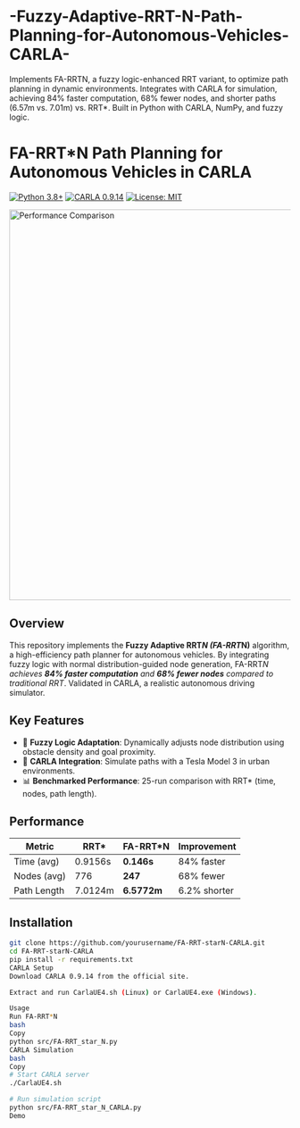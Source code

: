# -Fuzzy-Adaptive-RRT-N-Path-Planning-for-Autonomous-Vehicles-CARLA-
Implements FA-RRTN, a fuzzy logic-enhanced RRT variant, to optimize path planning in dynamic environments. Integrates with CARLA for simulation, achieving 84% faster computation, 68% fewer nodes, and shorter paths (6.57m vs. 7.01m) vs. RRT*. Built in Python with CARLA, NumPy, and fuzzy logic.
# FA-RRT*N Path Planning for Autonomous Vehicles in CARLA  
[![Python 3.8+](https://img.shields.io/badge/Python-3.8%2B-blue)](https://www.python.org/)
[![CARLA 0.9.14](https://img.shields.io/badge/CARLA-0.9.14-green)](https://carla.org/)
[![License: MIT](https://img.shields.io/badge/License-MIT-orange)](LICENSE)

<img src="assets/RRT_vs_FA-RRTN.png" width="700" alt="Performance Comparison">

## Overview  
This repository implements the **Fuzzy Adaptive RRT*N (FA-RRT*N)** algorithm, a high-efficiency path planner for autonomous vehicles. By integrating fuzzy logic with normal distribution-guided node generation, FA-RRT*N achieves **84% faster computation** and **68% fewer nodes** compared to traditional RRT*. Validated in CARLA, a realistic autonomous driving simulator.

## Key Features  
- 🧠 **Fuzzy Logic Adaptation**: Dynamically adjusts node distribution using obstacle density and goal proximity.  
- 🚗 **CARLA Integration**: Simulate paths with a Tesla Model 3 in urban environments.  
- 📊 **Benchmarked Performance**: 25-run comparison with RRT* (time, nodes, path length).  

## Performance  
| Metric          | RRT*       | FA-RRT*N   | Improvement |  
|-----------------|------------|------------|-------------|  
| Time (avg)      | 0.9156s    | **0.146s** | 84% faster  |  
| Nodes (avg)     | 776        | **247**    | 68% fewer   |  
| Path Length     | 7.0124m    | **6.5772m**| 6.2% shorter|  

## Installation  
```bash
git clone https://github.com/yourusername/FA-RRT-starN-CARLA.git
cd FA-RRT-starN-CARLA
pip install -r requirements.txt
CARLA Setup
Download CARLA 0.9.14 from the official site.

Extract and run CarlaUE4.sh (Linux) or CarlaUE4.exe (Windows).

Usage
Run FA-RRT*N
bash
Copy
python src/FA-RRT_star_N.py
CARLA Simulation
bash
Copy
# Start CARLA server
./CarlaUE4.sh

# Run simulation script
python src/FA-RRT_star_N_CARLA.py
Demo
